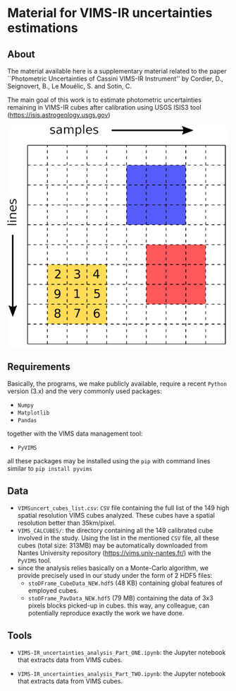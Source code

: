 # Material for VIMS-IR uncertainties estimations

## About
The material available here is a supplementary material related to the paper 
``Photometric Uncertainties of Cassini VIMS-IR Instrument'' by Cordier, D., Seignovert, B., Le Mouélic, S. and 
Sotin, C.

The main goal of this work is to estimate photometric uncertainties remaining in VIMS-IR cubes after calibration using
USGS ISIS3 tool (https://isis.astrogeology.usgs.gov)

<img src="scheme_VIMS_CUBE.png">

## Requirements
Basically, the programs, we make publicly available, require a recent `Python` version (3.x) and the very commonly used packages:
 - `Numpy`
 - `Matplotlib`
 - `Pandas`

together with the VIMS data management tool:
 - `PyVIMS` 
 
all these packages may be installed using the `pip` with command lines similar to `pip install pyvims`

## Data
 - `VIMSuncert_cubes_list.csv`: `CSV` file containing the full list of the 149 high spatial resolution VIMS cubes analyzed.
    These cubes have a spatial resolution better than 35km/pixel.
 - `VIMS_CALCUBES/`: the directory containing all the 149 calibrated cube involved in the study. Using the list in the 
   mentioned `CSV` file, all these cubes (total size: 313MB) may be automatically downloaded from Nantes University
   repository (https://vims.univ-nantes.fr/) with the `PyVIMS` tool.
 - since the analysis relies basically on a Monte-Carlo algorithm, we provide precisely used in our study under the
   form of 2 HDF5 files:
   - `stoDFrame_CubeData_NEW.hdf5` (48 KB) containing global features of employed cubes.
   - `stoDFrame_PavData_NEW.hdf5` (79 MB) containing the data of 3x3 pixels blocks picked-up in cubes.
   this way, any colleague, can potentially reproduce exactly the work we have done.
   
## Tools
    
 - `VIMS-IR_uncertainties_analysis_Part_ONE.ipynb`: the Jupyter notebook that extracts data from VIMS cubes.

 - `VIMS-IR_uncertainties_analysis_Part_TWO.ipynb`: the Jupyter notebook that extracts data from VIMS cubes.
